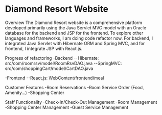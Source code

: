# Diamond Resort Website
Overview
The Diamond Resort website is a comprehensive platform developed primarily using the Java Servlet MVC model with an Oracle database for the backend and JSP for the frontend. To explore other languages and frameworks, I am doing code refactor now. For backend, I integrated Java Servlet with Hibernate ORM and Spring MVC, and for frontend, I integrate JSP with React.js.

Progress of refactoring
-Backend
--Hibernate: src/com/roomrsv/model/RoomRsvDAO.java
--SpringMVC: src/com/shoppingCart/model/CartDAO.java

-Frontend
--React.js: WebContent/frontend/meal

Customer Features
-Room Reservations
-Room Service Order (Food, Amenity...)
-Shopping Center 

Staff Functionality
-Check-In/Check-Out Management
-Room Management
-Shopping Center Management
-Guest Service Management

